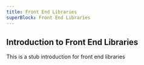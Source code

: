 ```yaml
---
title: Front End Libraries
superBlock: Front End Libraries
---
```

## Introduction to Front End Libraries

This is a stub introduction for front end libraries
